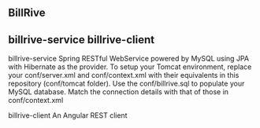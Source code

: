 BillRive
-------------------
billrive-service
billrive-client
-------------------


billrive-service
Spring RESTful WebService powered by MySQL using JPA with Hibernate as the provider.
To setup your Tomcat environment, replace your conf/server.xml and conf/context.xml with their equivalents in this repository (conf/tomcat folder). Use the conf/billrive.sql to populate your MySQL database. Match the connection details with that of those in conf/context.xml


billrive-client
An Angular REST client





